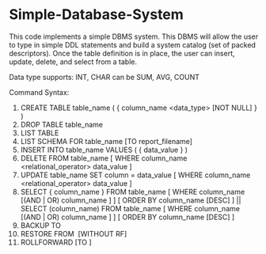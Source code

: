 # Simple-Database-System
This code implements a simple DBMS system. This DBMS will allow the user to type in simple DDL statements and build a system catalog (set of packed descriptors).  Once the table definition is in place, the user can insert, update, delete, and select from a table.

Data type supports: INT, CHAR
<aggregate> can be SUM, AVG, COUNT

Command Syntax:
  1. CREATE TABLE table_name (  { column_name <data_type> [NOT NULL] }  )
  2. DROP TABLE table_name
  3. LIST TABLE
  4. LIST SCHEMA FOR table_name [TO report_filename]
  5. INSERT INTO table_name VALUES (  { data_value }  )
  6. DELETE FROM table_name [ WHERE column_name <relational_operator> data_value ]
  7. UPDATE table_name SET column = data_value [ WHERE column_name <relational_operator> data_value ]
  8. SELECT { column_name } FROM table_name
	    [ WHERE column_name <condition> [(AND | OR) column_name <condition>] ]
      [ ORDER BY column_name [DESC] ] || 
	   SELECT <aggregate>(column_name) FROM table_name
	    [ WHERE column_name <condition> [(AND | OR) column_name <condition>] ]
      [ ORDER BY column_name [DESC] ]
  9. BACKUP TO <image file name>
  10. RESTORE FROM <image file name> [WITHOUT RF]
  11. ROLLFORWARD [TO <timestamp>]
